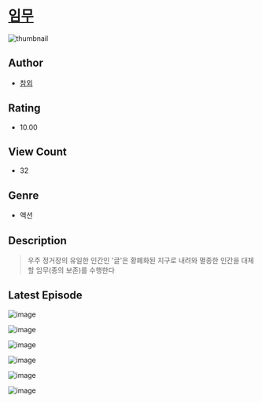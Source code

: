 # [임무](https://comic.naver.com/challenge/list?titleId=810986)
![thumbnail](https://image-comic.pstatic.net/user_contents_data/challenge_comic/2023/05/25/245334/upload_7005405511864102967_480x623.jpeg)

## Author
- [참외](https://comic.naver.com/artistTitle?id=245334)

## Rating
- 10.00

## View Count
- 32

## Genre
- 액션

## Description
> 우주 정거장의 유일한 인간인 '글'은 황폐화된 지구로 내려와 멸종한 인간을 대체할 임무(종의 보존)를 수행한다


## Latest Episode
![image](https://image-comic.pstatic.net/user_contents_data/challenge_comic/2023/05/25/245334/upload_3832954040664535603.jpeg)

![image](https://image-comic.pstatic.net/user_contents_data/challenge_comic/2023/05/25/245334/upload_7365131639483412579.jpeg)

![image](https://image-comic.pstatic.net/user_contents_data/challenge_comic/2023/05/25/245334/upload_3979264944938169955.jpeg)

![image](https://image-comic.pstatic.net/user_contents_data/challenge_comic/2023/05/25/245334/upload_3906925879466603575.jpeg)

![image](https://image-comic.pstatic.net/user_contents_data/challenge_comic/2023/05/25/245334/upload_3834031359374353250.jpeg)

![image](https://image-comic.pstatic.net/user_contents_data/challenge_comic/2023/05/25/245334/upload_3918474943312258404.jpeg)
